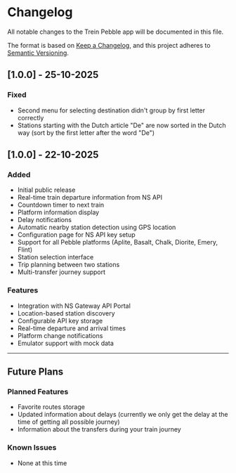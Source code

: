 # Changelog

All notable changes to the Trein Pebble app will be documented in this file.

The format is based on [Keep a Changelog](https://keepachangelog.com/en/1.0.0/),
and this project adheres to [Semantic Versioning](https://semver.org/spec/v2.0.0.html).

## [1.0.0] - 25-10-2025

### Fixed
- Second menu for selecting destination didn't group by first letter correctly
- Stations starting with the Dutch article "De" are now sorted in the Dutch way (sort by the first letter after the word "De")

## [1.0.0] - 22-10-2025

### Added
- Initial public release
- Real-time train departure information from NS API
- Countdown timer to next train
- Platform information display
- Delay notifications
- Automatic nearby station detection using GPS location
- Configuration page for NS API key setup
- Support for all Pebble platforms (Aplite, Basalt, Chalk, Diorite, Emery, Flint)
- Station selection interface
- Trip planning between two stations
- Multi-transfer journey support

### Features
- Integration with NS Gateway API Portal
- Location-based station discovery
- Configurable API key storage
- Real-time departure and arrival times
- Platform change notifications
- Emulator support with mock data

---

## Future Plans

### Planned Features
- Favorite routes storage
- Updated information about delays (currently we only get the delay at the time of getting all possible journey)
- Information about the transfers during your train journey 

### Known Issues
- None at this time
